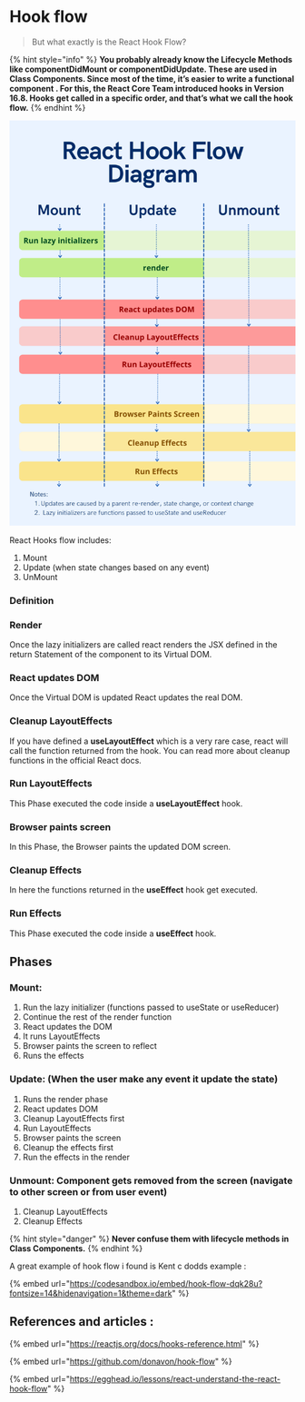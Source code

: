# Hook flow

> But what exactly is the React Hook Flow?

{% hint style="info" %}
**You probably already know the Lifecycle Methods like componentDidMount or componentDidUpdate. These are used in Class Components. Since most of the time, it’s easier to write a functional component . For this, the React Core Team introduced hooks in Version 16.8. Hooks get called in a specific order, and that’s what we call the hook flow.**
{% endhint %}

![](<../.gitbook/assets/React Hook Flow Diagram.png>)

React Hooks flow includes:

1. Mount
2. Update (when state changes based on any event)
3. UnMount

### Definition <a href="#dd44" id="dd44"></a>

### Render <a href="#dd44" id="dd44"></a>

Once the lazy initializers are called react renders the JSX defined in the return Statement of the component to its Virtual DOM.

### React updates DOM <a href="#571c" id="571c"></a>

Once the Virtual DOM is updated React updates the real DOM.

### Cleanup LayoutEffects <a href="#b175" id="b175"></a>

If you have defined a **useLayoutEffect** which is a very rare case, react will call the function returned from the hook. You can read more about cleanup functions in the official React docs.

### Run LayoutEffects <a href="#a5b1" id="a5b1"></a>

This Phase executed the code inside a **useLayoutEffect** hook.

### Browser paints screen <a href="#5e11" id="5e11"></a>

In this Phase, the Browser paints the updated DOM screen.

### Cleanup Effects <a href="#21d6" id="21d6"></a>

In here the functions returned in the **useEffect** hook get executed.

### Run Effects <a href="#f01d" id="f01d"></a>

This Phase executed the code inside a **useEffect** hook.

## Phases

### Mount:

1. Run the lazy initializer (functions passed to useState or useReducer)
2. Continue the rest of the render function
3. React updates the DOM
4. It runs LayoutEffects
5. Browser paints the screen to reflect
6. Runs the effects

### Update: (When the user make any event it update the state)

1. Runs the render phase
2. React updates DOM
3. Cleanup LayoutEffects first
4. Run LayoutEffects
5. Browser paints the screen
6. Cleanup the effects first
7. Run the effects in the render

### Unmount: Component gets removed from the screen (navigate to other screen or from user event)

1. Cleanup LayoutEffects
2. Cleanup Effects

{% hint style="danger" %}
**Never confuse them with lifecycle methods in Class Components.**
{% endhint %}

A great example of hook flow i found is Kent c dodds example :

{% embed url="https://codesandbox.io/embed/hook-flow-dqk28u?fontsize=14&hidenavigation=1&theme=dark" %}

## References and articles :

{% embed url="https://reactjs.org/docs/hooks-reference.html" %}

{% embed url="https://github.com/donavon/hook-flow" %}

{% embed url="https://egghead.io/lessons/react-understand-the-react-hook-flow" %}

